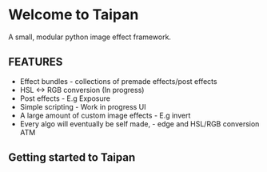# Welcome to Taipan

A small, modular python image effect framework.

## FEATURES
- Effect bundles - collections of premade effects/post effects
- HSL <-> RGB conversion (In progress)
- Post effects - E.g Exposure
- Simple scripting - Work in progress UI
- A large amount of custom image effects - E.g invert
- Every algo will eventually be self made, - edge and HSL/RGB conversion ATM

## Getting started to Taipan


